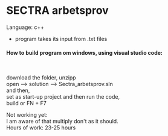 # SECTRA arbetsprov

Language: c++

- program takes its input from .txt files

<h4>How to build program om windows, using visual studio code:</h4><br>
<p>
download the folder, unzipp <br>
open --> solution --> Sectra_arbetsprov.sln <br>
and then, <br>
set as start-up project
and then run the code, <br>
build or FN + F7

Not working yet:<br>
I am aware of that multiply don't as it should.<br>
Hours of work: 23-25 hours
</p>
